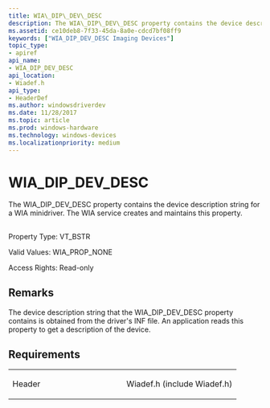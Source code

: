 ```yaml
---
title: WIA\_DIP\_DEV\_DESC
description: The WIA\_DIP\_DEV\_DESC property contains the device description string for a WIA minidriver. The WIA service creates and maintains this property.
ms.assetid: ce10deb8-7f33-45da-8a0e-cdcd7bf08ff9
keywords: ["WIA_DIP_DEV_DESC Imaging Devices"]
topic_type:
- apiref
api_name:
- WIA_DIP_DEV_DESC
api_location:
- Wiadef.h
api_type:
- HeaderDef
ms.author: windowsdriverdev
ms.date: 11/28/2017
ms.topic: article
ms.prod: windows-hardware
ms.technology: windows-devices
ms.localizationpriority: medium
---
```


# WIA\_DIP\_DEV\_DESC


The WIA\_DIP\_DEV\_DESC property contains the device description string for a WIA minidriver. The WIA service creates and maintains this property.

## <span id="ddk_wia_dip_dev_desc_si"></span><span id="DDK_WIA_DIP_DEV_DESC_SI"></span>


Property Type: VT\_BSTR

Valid Values: WIA\_PROP\_NONE

Access Rights: Read-only

Remarks
-------

The device description string that the WIA\_DIP\_DEV\_DESC property contains is obtained from the driver's INF file. An application reads this property to get a description of the device.

Requirements
------------

<table>
<colgroup>
<col width="50%" />
<col width="50%" />
</colgroup>
<tbody>
<tr class="odd">
<td><p>Header</p></td>
<td>Wiadef.h (include Wiadef.h)</td>
</tr>
</tbody>
</table>

 

 





